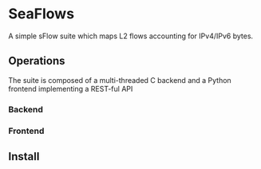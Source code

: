 # SeaFlows
A simple sFlow suite which maps L2 flows accounting for IPv4/IPv6 bytes.

## Operations
The suite is composed of a multi-threaded C backend and a Python 
frontend implementing a REST-ful API

### Backend

### Frontend

## Install
